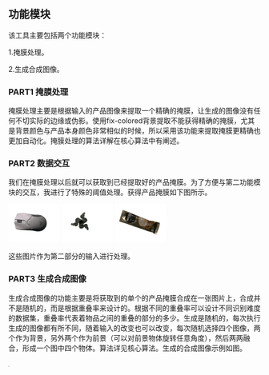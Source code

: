 ## 功能模块

该工具主要包括两个功能模块：

1.掩膜处理。

2.生成合成图像。

### PART1 掩膜处理

掩膜处理主要是根据输入的产品图像来提取一个精确的掩膜，让生成的图像没有任何不切实际的边缘或伪影。使用fix-colored背景提取不能获得精确的掩膜，尤其是背景颜色与产品本身颜色非常相似的时候，所以采用该功能来提取掩膜更精确也更加自动化。掩膜处理的算法详解在核心算法中有阐述。

### PART2 数据交互

我们在掩膜处理以后就可以获取到已经提取好的产品掩膜。为了方便与第二功能模块的交互，我进行了特殊的阈值处理。获得产品掩膜如下图所示。

<img src="In-process product/new1.jpg" style="zoom:10%;" />

<img src="In-process product/new2.jpg" style="zoom:10%;" />

<img src="In-process product/new5.jpg" style="zoom:10%;" >

这些图片作为第二部分的输入进行处理。

### PART3 生成合成图像

生成合成图像的功能主要是将获取到的单个的产品掩膜合成在一张图片上，合成并不是随机的，而是根据重叠率来设计的。根据不同的重叠率可以设计不同识别难度的数据集，重叠率代表着物品之间的重叠的部分的多少。生成是随机的，每次执行生成的图像都有所不同，随着输入的改变也可以改变，每次随机选择四个图像，两个作为背景，另外两个作为前景（可以对前景物体旋转任意角度），然后两两融合，形成一个图中四个物体。算法详见核心算法。生成的合成图像示例如图。

<img src="Output/image_fusion1.jpg" style="zoom:10%;" />
